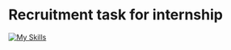 # Recruitment task for internship

[![My Skills](https://skillicons.dev/icons?i=gulp,js,html,css,sass)](https://skillicons.dev)

